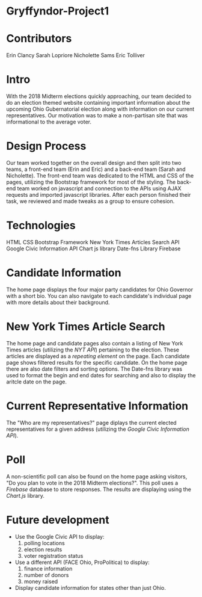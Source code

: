 # Gryffyndor-Project1

# Contributors

Erin Clancy
Sarah Lopriore
Nicholette Sams
Eric Tolliver

# Intro

With the 2018 Midterm elections quickly approaching, our team decided to do an election themed website containing important information about the upcoming Ohio Gubernatorial election along with information on our current representatives. Our motivation was to make a non-partisan site that was informational to the average voter.

# Design Process

Our team worked together on the overall design and then split into two teams, a front-end team (Erin and Eric) and a back-end team (Sarah and Nicholette). The front-end team was dedicated to the HTML and CSS of the pages, utilizing the Bootstrap framework for most of the styling. The back-end team worked on javascript and connection to the APIs using AJAX requests and imported javascript libraries. After each person finished their task, we reviewed and made tweaks as a group to ensure cohesion.

# Technologies

HTML
CSS
Bootstrap Framework
New York Times Articles Search API
Google Civic Information API
Chart js library
Date-fns Library
Firebase

# Candidate Information

The home page displays the four major party candidates for Ohio Governor with a short bio. You can also navigate to each candidate's individual page with more details about their background.

# New York Times Article Search

The home page and candidate pages also contain a listing of New York Times articles (utilizing the _NYT API_) pertaining to the election. These articles are displayed as a _repeating element_ on the page. Each candidate page shows filtered results for the specific candidate. On the home page there are also date filters and sorting options. The Date-fns library was used to format the begin and end dates for searching and also to display the aritcle date on the page.

# Current Representative Information

The "Who are my representatives?" page diplays the current elected representatives for a given address (utilizing the _Google Civic Information API_).

# Poll

A non-scientific poll can also be found on the home page asking visitors, "Do you plan to vote in the 2018 Midterm elections?". This poll uses a _Firebase_ database to store responses. The results are displaying using the _Chart.js_ library.

# Future development

- Use the Google Civic API to display:
  1.  polling locations
  2.  election results
  3.  voter registration status
- Use a different API (FACE Ohio, ProPolitica) to display:
  1.  finance information
  2.  number of donors
  3.  money raised
- Display candidate information for states other than just Ohio.

<!--HTML/CSS/Bootstrap items to fix 09/21 -->
<!--Highlighting of current tabs 09/21 -->
<!--Decide on format for candidate pages 09/21 -->
<!--Wikipedia drop caret not working/was working before :( 09/21 -->
<!--Search button added/looks cute but don't work, not sure if we keep 09/21 -->
<!--Center poll to index.html page 09/21 -->
<!--Cordray index.html picture formatting is making me kinda mad 09/21 -->
<!--Gadell-Newton page left in old format for science 09/21 -->
<!--Add party color coding 09/21 -->
<!--Decide on text to include on candidate pages 09/21 -->
<!--MISC/New bootstrap added, lots of folders, not sure all are needed, will clean-up 09/21 -->
<!--Formatting of location of CSS files change due to new bootstrap added 09/21 -->
<!--Glyphicons and font folder added for cuteness 09/21 -->
<!--JS folder added for bootstrap 09/21 -->
<!--Cleaned most typos, double check for more 09/21 -->
<!--Added Newton updated html 09/22 -->
